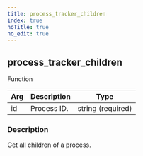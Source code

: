 ```yaml
---
title: process_tracker_children
index: true
noTitle: true
no_edit: true
---
```




<div class="vql_item"></div>


## process_tracker_children
<span class='vql_type pull-right page-header'>Function</span>



<div class="vqlargs"></div>

Arg | Description | Type
----|-------------|-----
id|Process ID.|string (required)

### Description

Get all children of a process.

